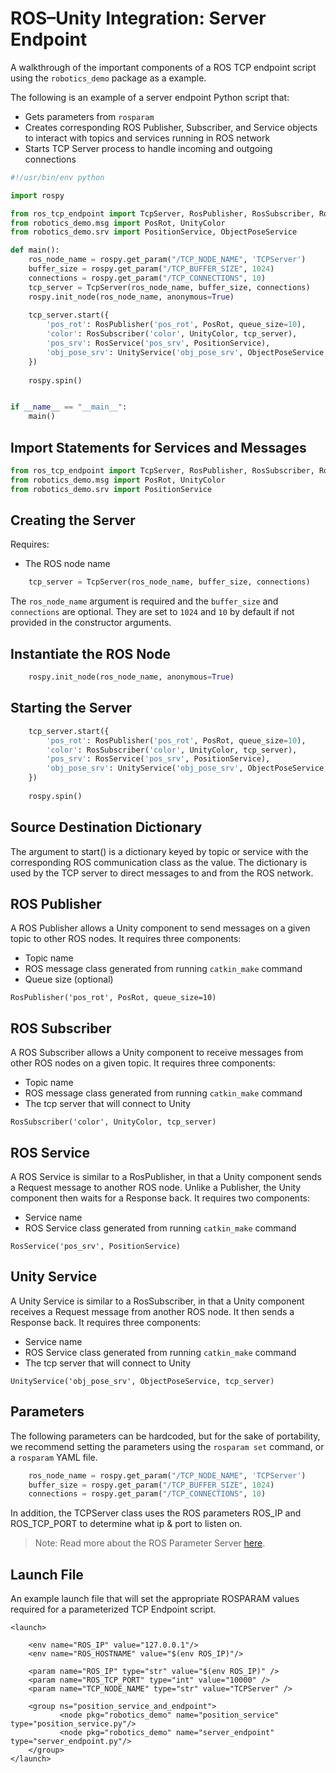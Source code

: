 # ROS–Unity Integration: Server Endpoint

A walkthrough of the important components of a ROS TCP endpoint script using the `robotics_demo` package as a example.

The following is an example of a server endpoint Python script that:

- Gets parameters from `rosparam`
- Creates corresponding ROS Publisher, Subscriber, and Service objects to interact with topics and services running in ROS network
- Starts TCP Server process to handle incoming and outgoing connections


```python
#!/usr/bin/env python

import rospy

from ros_tcp_endpoint import TcpServer, RosPublisher, RosSubscriber, RosService, UnityService
from robotics_demo.msg import PosRot, UnityColor
from robotics_demo.srv import PositionService, ObjectPoseService

def main():
    ros_node_name = rospy.get_param("/TCP_NODE_NAME", 'TCPServer')
    buffer_size = rospy.get_param("/TCP_BUFFER_SIZE", 1024)
    connections = rospy.get_param("/TCP_CONNECTIONS", 10)
    tcp_server = TcpServer(ros_node_name, buffer_size, connections)
    rospy.init_node(ros_node_name, anonymous=True)
    
    tcp_server.start({
        'pos_rot': RosPublisher('pos_rot', PosRot, queue_size=10),
        'color': RosSubscriber('color', UnityColor, tcp_server),
        'pos_srv': RosService('pos_srv', PositionService),
        'obj_pose_srv': UnityService('obj_pose_srv', ObjectPoseService, tcp_server),
    })
    
    rospy.spin()


if __name__ == "__main__":
    main()
```


## Import Statements for Services and Messages
```python
from ros_tcp_endpoint import TcpServer, RosPublisher, RosSubscriber, RosService
from robotics_demo.msg import PosRot, UnityColor
from robotics_demo.srv import PositionService
```

## Creating the Server

Requires:

- The ROS node name

```python
    tcp_server = TcpServer(ros_node_name, buffer_size, connections)
```

The `ros_node_name` argument is required and the `buffer_size` and `connections` are optional. They are set to `1024` and `10` by default if not provided in the constructor arguments.

## Instantiate the ROS Node

```python
    rospy.init_node(ros_node_name, anonymous=True)
```

## Starting the Server

```python
    tcp_server.start({
        'pos_rot': RosPublisher('pos_rot', PosRot, queue_size=10),
        'color': RosSubscriber('color', UnityColor, tcp_server),
        'pos_srv': RosService('pos_srv', PositionService),
        'obj_pose_srv': UnityService('obj_pose_srv', ObjectPoseService, tcp_server),
    })
    
    rospy.spin()
```

## Source Destination Dictionary

The argument to start() is a dictionary keyed by topic or service with the corresponding ROS communication class as the value. The dictionary is used by the TCP server to direct messages to and from the ROS network.

## ROS Publisher
A ROS Publisher allows a Unity component to send messages on a given topic to other ROS nodes. It requires three components:

- Topic name
- ROS message class generated from running `catkin_make` command
- Queue size (optional)

`RosPublisher('pos_rot', PosRot, queue_size=10)`

## ROS Subscriber
A ROS Subscriber allows a Unity component to receive messages from other ROS nodes on a given topic. It requires three components:

- Topic name
- ROS message class generated from running `catkin_make` command
- The tcp server that will connect to Unity

`RosSubscriber('color', UnityColor, tcp_server)`

## ROS Service
A ROS Service is similar to a RosPublisher, in that a Unity component sends a Request message to another ROS node. Unlike a Publisher, the Unity component then waits for a Response back. It requires two components:

- Service name
- ROS Service class generated from running `catkin_make` command

`RosService('pos_srv', PositionService)`

## Unity Service

A Unity Service is similar to a RosSubscriber, in that a Unity component receives a Request message from another ROS node. It then sends a Response back. It requires three components:

- Service name
- ROS Service class generated from running `catkin_make` command
- The tcp server that will connect to Unity

`UnityService('obj_pose_srv', ObjectPoseService, tcp_server)`


## Parameters

The following parameters can be hardcoded, but for the sake of portability, we recommend setting the parameters using the `rosparam set` command, or a `rosparam` YAML file.

```python
    ros_node_name = rospy.get_param("/TCP_NODE_NAME", 'TCPServer')
    buffer_size = rospy.get_param("/TCP_BUFFER_SIZE", 1024)
    connections = rospy.get_param("/TCP_CONNECTIONS", 10)
```

In addition, the TCPServer class uses the ROS parameters ROS_IP and ROS_TCP_PORT to determine what ip & port to listen on.

> Note: Read more about the ROS Parameter Server [here](http://wiki.ros.org/Parameter%20Server).

## Launch File
An example launch file that will set the appropriate ROSPARAM values required for a parameterized TCP Endpoint script.

```
<launch>

    <env name="ROS_IP" value="127.0.0.1"/>
    <env name="ROS_HOSTNAME" value="$(env ROS_IP)"/>
    
    <param name="ROS_IP" type="str" value="$(env ROS_IP)" />
    <param name="ROS_TCP_PORT" type="int" value="10000" />
    <param name="TCP_NODE_NAME" type="str" value="TCPServer" />

	<group ns="position_service_and_endpoint">
	       <node pkg="robotics_demo" name="position_service" type="position_service.py"/>
	       <node pkg="robotics_demo" name="server_endpoint" type="server_endpoint.py"/>
	</group>
</launch>
```